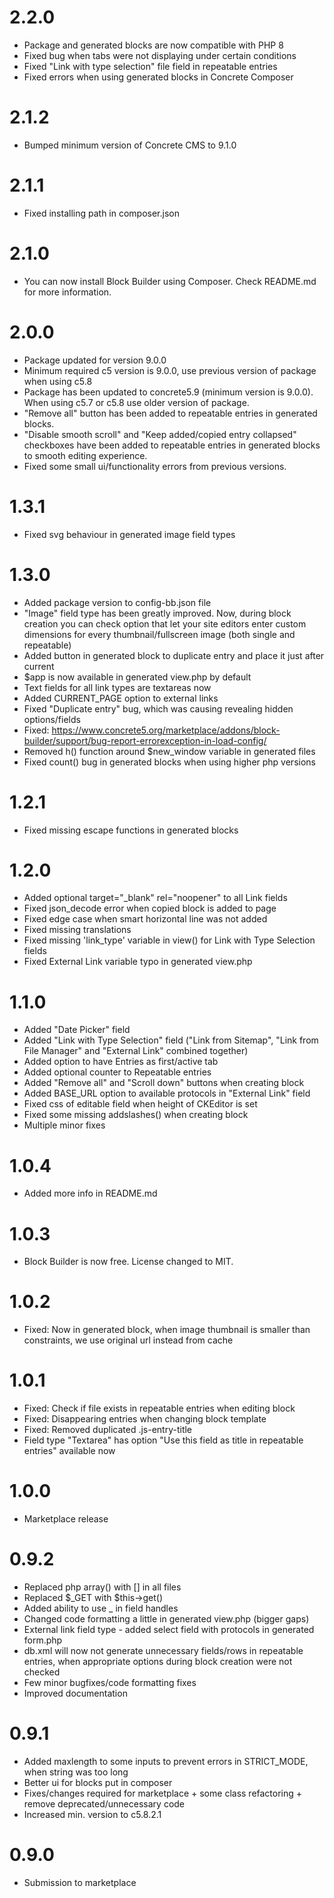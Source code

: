 # 2.2.0
- Package and generated blocks are now compatible with PHP 8
- Fixed bug when tabs were not displaying under certain conditions
- Fixed "Link with type selection" file field in repeatable entries
- Fixed errors when using generated blocks in Concrete Composer

# 2.1.2
- Bumped minimum version of Concrete CMS to 9.1.0

# 2.1.1
- Fixed installing path in composer.json

# 2.1.0
- You can now install Block Builder using Composer. Check README.md for more information.

# 2.0.0
- Package updated for version 9.0.0
- Minimum required c5 version is 9.0.0, use previous version of package when using c5.8
- Package has been updated to concrete5.9 (minimum version is 9.0.0). When using c5.7 or c5.8 use older version of package.
- "Remove all" button has been added to repeatable entries in generated blocks.
- "Disable smooth scroll" and "Keep added/copied entry collapsed" checkboxes have been added to repeatable entries in generated blocks to smooth editing experience.
- Fixed some small ui/functionality errors from previous versions.

# 1.3.1
- Fixed svg behaviour in generated image field types

# 1.3.0
- Added package version to config-bb.json file
- "Image" field type has been greatly improved. Now, during block creation you can check option that let your site editors enter custom dimensions for every thumbnail/fullscreen image (both single and repeatable)
- Added button in generated block to duplicate entry and place it just after current
- $app is now available in generated view.php by default
- Text fields for all link types are textareas now
- Added CURRENT_PAGE option to external links
- Fixed "Duplicate entry" bug, which was causing revealing hidden options/fields
- Fixed: https://www.concrete5.org/marketplace/addons/block-builder/support/bug-report-errorexception-in-load-config/
- Removed h() function around $new_window variable in generated files
- Fixed count() bug in generated blocks when using higher php versions

# 1.2.1
- Fixed missing escape functions in generated blocks

# 1.2.0
- Added optional target="_blank" rel="noopener" to all Link fields
- Fixed json_decode error when copied block is added to page
- Fixed edge case when smart horizontal line was not added
- Fixed missing translations
- Fixed missing 'link_type' variable in view() for Link with Type Selection fields
- Fixed External Link variable typo in generated view.php

# 1.1.0
- Added "Date Picker" field
- Added "Link with Type Selection" field ("Link from Sitemap", "Link from File Manager" and "External Link" combined together)
- Added option to have Entries as first/active tab
- Added optional counter to Repeatable entries
- Added "Remove all" and "Scroll down" buttons when creating block
- Added BASE_URL option to available protocols in "External Link" field
- Fixed css of editable field when height of CKEditor is set
- Fixed some missing addslashes() when creating block
- Multiple minor fixes

# 1.0.4
- Added more info in README.md

# 1.0.3
- Block Builder is now free. License changed to MIT.

# 1.0.2
- Fixed: Now in generated block, when image thumbnail is smaller than constraints, we use original url instead from cache

# 1.0.1
- Fixed: Check if file exists in repeatable entries when editing block
- Fixed: Disappearing entries when changing block template
- Fixed: Removed duplicated .js-entry-title
- Field type "Textarea" has option "Use this field as title in repeatable entries" available now

# 1.0.0
- Marketplace release

# 0.9.2
- Replaced php array() with [] in all files
- Replaced $_GET with $this->get()
- Added ability to use _ in field handles
- Changed code formatting a little in generated view.php (bigger gaps)
- External link field type - added select field with protocols in generated form.php
- db.xml will now not generate unnecessary fields/rows in repeatable entries, when appropriate options during block creation were not checked
- Few minor bugfixes/code formatting fixes
- Improved documentation

# 0.9.1
- Added maxlength to some inputs to prevent errors in STRICT_MODE, when string was too long
- Better ui for blocks put in composer
- Fixes/changes required for marketplace + some class refactoring + remove deprecated/unnecessary code
- Increased min. version to c5.8.2.1

# 0.9.0
- Submission to marketplace
